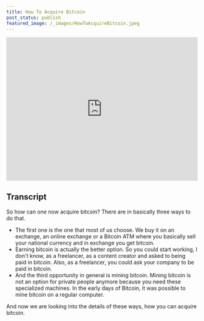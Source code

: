 ```yaml
---
title: How To Acquire Bitcoin
post_status: publish
featured_image: /_images/HowToAcquireBitcoin.jpeg
---
```


<div style="padding:75% 0 0 0;position:relative;"><iframe src="https://player.vimeo.com/video/847591690?badge=0&amp;autopause=0&amp;player_id=0&amp;app_id=58479" frameborder="0" allow="autoplay; fullscreen; picture-in-picture" allowfullscreen style="position:absolute;top:0;left:0;width:100%;height:100%;" title="039 How To Acquire Bitcoin"></iframe></div>

<div style="margin-bottom:30px;"></div>

## Transcript
So how can one now acquire bitcoin? There are in basically three ways to do that. 

- The first one is the one that most of us choose. We buy it on an exchange, an online exchange or a Bitcoin ATM where you basically sell your national currency and in exchange you get bitcoin.
- Earning bitcoin is actually the better option. So you could start working, I don't know, as a freelancer, as a content creator and asked to being paid in bitcoin. Also, as a freelancer, you could ask your company to be paid in bitcoin.
- And the third opportunity in general is mining bitcoin. Mining bitcoin is not an option for private people anymore because you need these specialized machines. In the early days of Bitcoin, it was possible to mine bitcoin on a regular computer.

And now we are looking into the details of these ways, how you can acquire bitcoin.
